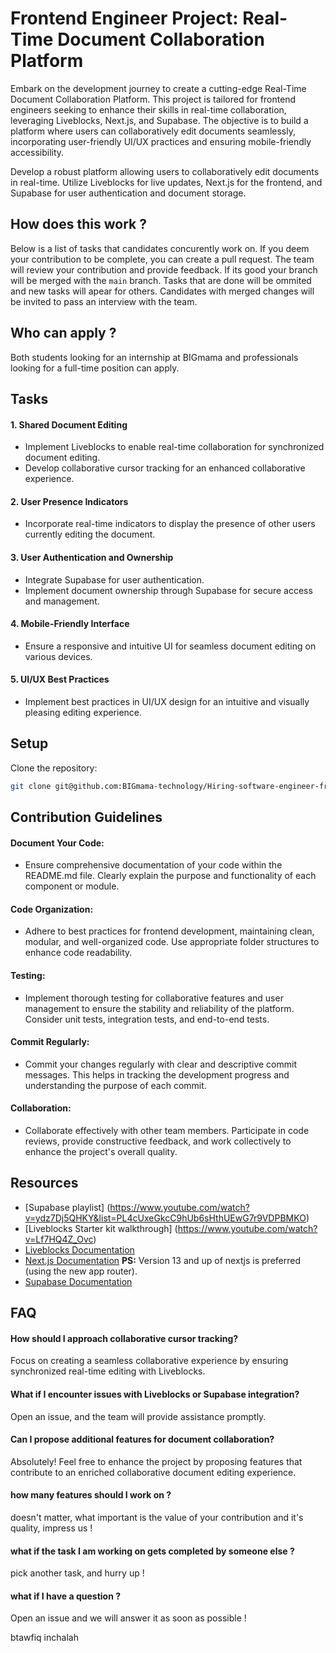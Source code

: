 # Frontend Engineer Project: Real-Time Document Collaboration Platform

Embark on the development journey to create a cutting-edge Real-Time Document Collaboration Platform. This project is tailored for frontend engineers seeking to enhance their skills in real-time collaboration, leveraging Liveblocks, Next.js, and Supabase. The objective is to build a platform where users can collaboratively edit documents seamlessly, incorporating user-friendly UI/UX practices and ensuring mobile-friendly accessibility.

Develop a robust platform allowing users to collaboratively edit documents in real-time. Utilize Liveblocks for live updates, Next.js for the frontend, and Supabase for user authentication and document storage.


## How does this work ?

Below is a list of tasks that candidates concurently work on. If you deem your contribution to be complete, you can create a pull request. 
The team will review your contribution and provide feedback. If its good your branch will be merged with the `main` branch.
Tasks that are done will be ommited and new tasks will apear for others.
Candidates with merged changes will be invited to pass an interview with the team.

## Who can apply ?

Both students looking for an internship at BIGmama and professionals looking for a full-time position can apply.

## Tasks

#### 1. Shared Document Editing
   - Implement Liveblocks to enable real-time collaboration for synchronized document editing.
   - Develop collaborative cursor tracking for an enhanced collaborative experience.

#### 2. User Presence Indicators
   - Incorporate real-time indicators to display the presence of other users currently editing the document.

#### 3. User Authentication and Ownership
   - Integrate Supabase for user authentication.
   - Implement document ownership through Supabase for secure access and management.

#### 4. Mobile-Friendly Interface
   - Ensure a responsive and intuitive UI for seamless document editing on various devices.

#### 5. UI/UX Best Practices
   - Implement best practices in UI/UX design for an intuitive and visually pleasing editing experience.


## Setup

Clone the repository:
```bash
git clone git@github.com:BIGmama-technology/Hiring-software-engineer-frontend.git
```

## Contribution Guidelines

#### Document Your Code:
   - Ensure comprehensive documentation of your code within the README.md file. Clearly explain the purpose and functionality of each component or module.

#### Code Organization:
   - Adhere to best practices for frontend development, maintaining clean, modular, and well-organized code. Use appropriate folder structures to enhance code readability.

#### Testing:
   - Implement thorough testing for collaborative features and user management to ensure the stability and reliability of the platform. Consider unit tests, integration tests, and end-to-end tests.

#### Commit Regularly:
   - Commit your changes regularly with clear and descriptive commit messages. This helps in tracking the development progress and understanding the purpose of each commit.

#### Collaboration:
   - Collaborate effectively with other team members. Participate in code reviews, provide constructive feedback, and work collectively to enhance the project's overall quality.

## Resources

- [Supabase playlist] (https://www.youtube.com/watch?v=ydz7Dj5QHKY&list=PL4cUxeGkcC9hUb6sHthUEwG7r9VDPBMKO)
- [Liveblocks Starter kit walkthrough] (https://www.youtube.com/watch?v=Lf7HQ4Z_Ovc)
- [Liveblocks Documentation](https://liveblocks.io/docs)
- [Next.js Documentation](https://nextjs.org/docs) **PS:** Version 13 and up of nextjs is preferred (using the new app router).
- [Supabase Documentation](https://supabase.com/docs)

## FAQ

#### How should I approach collaborative cursor tracking?
Focus on creating a seamless collaborative experience by ensuring synchronized real-time editing with Liveblocks.

#### What if I encounter issues with Liveblocks or Supabase integration?
Open an issue, and the team will provide assistance promptly.

#### Can I propose additional features for document collaboration?
Absolutely! Feel free to enhance the project by proposing features that contribute to an enriched collaborative document editing experience.

#### how many features should I work on ?
doesn't matter, what important is the value of your contribution and it's quality, impress us !

#### what if the task I am working on gets completed by someone else ?
pick another task, and hurry up !

#### what if I have a question ?
Open an issue and we will answer it as soon as possible !

btawfiq inchalah
